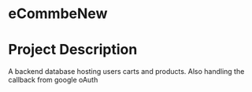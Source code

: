 # eCommbeNew

# Project Description

A backend database hosting users carts and products. Also handling the callback from google oAuth
